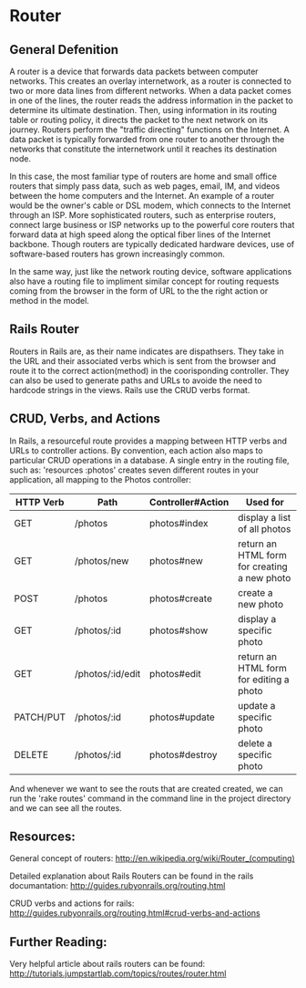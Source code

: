 Router
======
General Defenition
------------------
A router is a device that forwards data packets between computer networks. This creates an overlay internetwork, as a router is connected to two or more data lines from different networks. When a data packet comes in one of the lines, the router reads the address information in the packet to determine its ultimate destination. Then, using information in its routing table or routing policy, it directs the packet to the next network on its journey. Routers perform the "traffic directing" functions on the Internet. A data packet is typically forwarded from one router to another through the networks that constitute the internetwork until it reaches its destination node.

In this case, the most familiar type of routers are home and small office routers that simply pass data, such as web pages, email, IM, and videos between the home computers and the Internet. An example of a router would be the owner's cable or DSL modem, which connects to the Internet through an ISP. More sophisticated routers, such as enterprise routers, connect large business or ISP networks up to the powerful core routers that forward data at high speed along the optical fiber lines of the Internet backbone. Though routers are typically dedicated hardware devices, use of software-based routers has grown increasingly common.

In the same way, just like the network routing device, software applications also have a routing file to impliment similar concept for routing requests coming from the browser in the form of URL to the the right action or method in the model.

Rails Router
------------
Routers in Rails are, as their name indicates are dispathsers. They take in the URL and their associated verbs which is sent from the browser and route it to the correct action(method) in the coorisponding controller. They can also be used to generate paths and URLs to avoide the need to hardcode strings in the views. Rails use the CRUD verbs format. 

CRUD, Verbs, and Actions
------------------------
In Rails, a resourceful route provides a mapping between HTTP verbs and URLs to controller actions. By convention, each action also maps to particular CRUD operations in a database. A single entry in the routing file, such as: 'resources :photos' creates seven different routes in your application, all mapping to the Photos controller:

| HTTP Verb | Path             | Controller#Action | Used for                                     |
|-----------|------------------|-------------------|----------------------------------------------|
| GET       | /photos          | photos#index      | display a list of all photos                 |
| GET       | /photos/new      | photos#new        | return an HTML form for creating a new photo |
| POST      | /photos          | photos#create     | create a new photo                           |
| GET       | /photos/:id      | photos#show       | display a specific photo                     |
| GET       | /photos/:id/edit | photos#edit       | return an HTML form for editing a photo      |
| PATCH/PUT | /photos/:id      | photos#update     | update a specific photo                      |
| DELETE    | /photos/:id      | photos#destroy    | delete a specific photo                      |

And whenever we want to see the routs that are created created, we can run the 'rake routes' command in the command line in the project directory and we can see all the routes. 

Resources:
----------
General concept of routers: http://en.wikipedia.org/wiki/Router_(computing)

Detailed explanation about Rails Routers can be found in the rails documantation: http://guides.rubyonrails.org/routing.html

CRUD verbs and actions for rails: http://guides.rubyonrails.org/routing.html#crud-verbs-and-actions

Further Reading:
----------------

Very helpful article about rails routers can be found: http://tutorials.jumpstartlab.com/topics/routes/router.html
